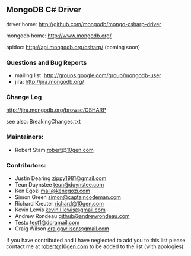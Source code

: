 ## MongoDB C# Driver

driver home: http://github.com/mongodb/mongo-csharp-driver

mongodb home: http://www.mongodb.org/

apidoc: http://api.mongodb.org/csharp/ (coming soon)

### Questions and Bug Reports

 * mailing list: http://groups.google.com/group/mongodb-user
 * jira: http://jira.mongodb.org/

### Change Log

http://jira.mongodb.org/browse/CSHARP

see also: BreakingChanges.txt

### Maintainers:
* Robert Stam           robert@10gen.com

### Contributors:
* Justin Dearing        zippy1981@gmail.com
* Teun Duynstee		teun@duynstee.com
* Ken Egozi             mail@kenegozi.com
* Simon Green		simon@captaincodeman.com
* Richard Kreuter       richard@10gen.com
* Kevin Lewis		kevin.l.lewis@gmail.com
* Andrew Rondeau	github@andrewrondeau.com
* Testo                 test1@doramail.com   
* Craig Wilson          craiggwilson@gmail.com

If you have contributed and I have neglected to add you to this list please contact me at robert@10gen.com to be added to the list (with apologies).

